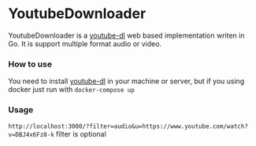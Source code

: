 # YoutubeDownloader
YoutubeDownloader is a [youtube-dl](https://github.com/ytdl-org/youtube-dl) web based implementation writen in Go. 
It is support multiple format audio or video.


### How to use 
You need to install [youtube-dl](https://github.com/ytdl-org/youtube-dl) in your machine or server, but if you using docker just run with `docker-compose up`

### Usage 
`http://localhost:3000/?filter=audio&u=https://www.youtube.com/watch?v=DBJ4x6Fz8-k` 
filter is optional 
